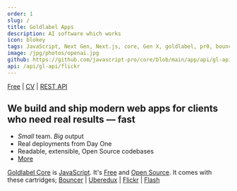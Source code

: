 ```yaml
---
order: 1
slug: /
title: Goldlabel Apps
description: AI software which works
icon: blokey
tags: JavaScript, Next Gen, Next.js, core, Gen X, goldlabel, pr0, bouncer, AI Prompt Engineering, ChatGPT, OpenAI, Singularity, Frontend, Vanilla JS, TypeScript, React, Angular, Vue, Material UI, MUI, Flash, Server Side JavaScript, Node, Gatsby, NextJS, Headless CMS
image: /jpg/photos/openai.jpg
github: https://github.com/javascript-pro/core/blob/main/app/api/gl-api/flickr/route.ts
api: /api/gl-api/flickr
---
```


[Free](/free)
| [CV](/cv)
| [REST API](/work/javascript/rest-api)

## We build and ship modern web apps for clients who need real results — fast

- _Small_ team. _Big_ output
- Real deployments from Day One
- Readable, extensible, Open Source codebases
- [More](/work/company)

[Goldlabel Core](/free/core) is [JavaScript](/work/javascript). It's [Free](/free) and [Open Source](/free/open-source). It comes with these cartridges; [Bouncer](/free/bouncer) | [Uberedux](/free/uberedux) | [Flickr](/balance/flickr) | [Flash](/free/flash)
